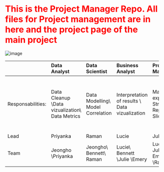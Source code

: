 # <font color=#FF0000>This is the Project Manager Repo. All files for Project management are in here and the project page of the main project</font>

![image](https://user-images.githubusercontent.com/91097605/218161796-dad51cce-95c8-46bf-859e-25f74588bd15.png)
 
|   |Data Analyst |Data Scientist |Business Analyst |Product Manager |Project Manager |
|:--|:--|:--|:--|:--|:---|
|Responsabilities:|Data Cleanup \Data vizualization\ Data Metrics |Data Modelling\ Model Correlation |Interpretation of results \ Data vizualization |Market expert \ Strategy Report\ Slide  |Keep track of progress \ Meeting organization \  Check on work flow Deliverables \ Setup Github |
|Lead|Priyanka |Raman |Lucie |Julie |Emery |
|Team|Jeongho \Priyanka |Jeongho\ Bennett\ Raman |Lucie\ Bennett \Julie \Emery |Lucie\ Julie\ Emery \Raman|Emery\ Julie|
